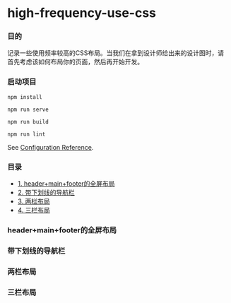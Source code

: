 # high-frequency-use-css
### 目的

记录一些使用频率较高的CSS布局。当我们在拿到设计师给出来的设计图时，请首先考虑该如何布局你的页面，然后再开始开发。

### 启动项目
```
npm install

npm run serve

npm run build

npm run lint
```
See [Configuration Reference](https://cli.vuejs.org/config/).
### 目录
- [1. header+main+footer的全屏布局](#1-header+main+footer的全屏布局)
- [2. 带下划线的导航栏](#2-带下划线的导航栏)
- [3. 两栏布局](#3-两栏布局)
- [4. 三栏布局](#4-三栏布局)

### header+main+footer的全屏布局
### 带下划线的导航栏

### 两栏布局

### 三栏布局
